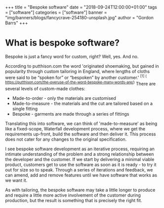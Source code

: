 +++
title = "Bespoke software"
date = "2018-09-24T12:00:00+01:00"
tags = ["software"]
categories = ["software"]
banner = "img/banners/blogs/fancycrave-254180-unsplash.jpg"
author = "Gordon Barrs"
+++
# What is bespoke software?

Bespoke is just a fancy word for custom, right? Well, yes. And no.

According to putthison.com the word 'originated shoemaking, but gained in popularity through custom tailoring in England, where lengths of cloths were said to be “spoken for” or “bespoken” by another customer.' <sup>[1] ( https://putthison.com/the-overuse-of-the-word-bespoke-many-words-are/)</sup>  There are several levels of custom-made clothes:
 
- Made-to-order - only the materials are customised
- Made-to-measure - the materials and the cut are tailored based on a single fitting
- Bespoke - garments are made through a series of fittings

Translating this into software, we can think of 'made-to-measure' as being like a fixed-scope, Waterfall development process, where we get the requirements up-front, build the software and then deliver it.  This process does not cater for any changes to the original specification. 

I see bespoke software development as an iterative process, requiring an intimate understanding of the problem and a strong relationship between the developer and the customer. If we start by delivering a minimal viable product, customers get to use the software as soon as it is ready - to try it out for size so to speak.  Through a series of iterations and feedback, we can amend, add and remove features until we have software that works as we want it. 

As with tailoring, the bespoke software may take a little longer to produce and require a little more active involvement of the customer during production, but the result is something that is precisely the right fit.
